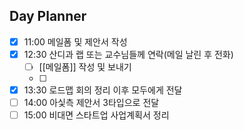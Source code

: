 ## Day Planner
- [x] 11:00 메일폼 및 제안서 작성
- [x] 12:30 산디과 랩 또는 교수님들께 연락(메일 날린 후 전화)
	- [ ] [[메일폼]] 작성 및 보내기
	- [ ] 
- [x] 13:30 로드맵 회의 정리 이후 모두에게 전달
- [ ] 14:00 아싳측 제안서 3타입으로 전달
- [ ] 15:00 비대면 스타트업 사업계획서 정리
